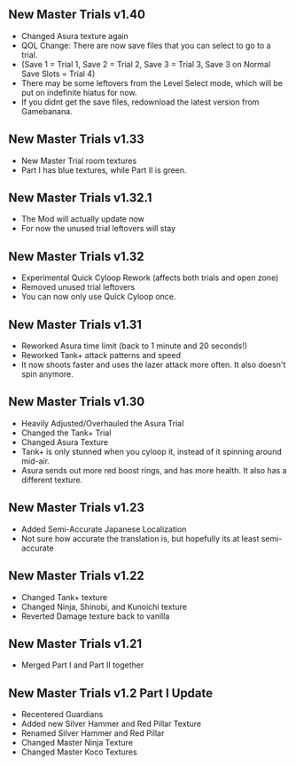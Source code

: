 ## New Master Trials v1.40
- Changed Asura texture again
- QOL Change: There are now save files that you can select to go to a trial.
- (Save 1 = Trial 1, Save 2 = Trial 2, Save 3 = Trial 3, Save 3 on Normal Save Slots = Trial 4)
- There may be some leftovers from the Level Select mode, which will be put on indefinite hiatus for now.
- If you didnt get the save files, redownload the latest version from Gamebanana.

## New Master Trials v1.33
- New Master Trial room textures
- Part I has blue textures, while Part II is green.

## New Master Trials v1.32.1
- The Mod will actually update now 
- For now the unused trial leftovers will stay

## New Master Trials v1.32
- Experimental Quick Cyloop Rework (affects both trials and open zone)
- Removed unused trial leftovers
- You can now only use Quick Cyloop once.

## New Master Trials v1.31
- Reworked Asura time limit (back to 1 minute and 20 seconds!)
- Reworked Tank+ attack patterns and speed
- It now shoots faster and uses the lazer attack more often. It also doesn't spin anymore.

## New Master Trials v1.30
- Heavily Adjusted/Overhauled the Asura Trial
- Changed the Tank+ Trial
- Changed Asura Texture
- Tank+ is only stunned when you cyloop it, instead of it spinning around mid-air.
- Asura sends out more red boost rings, and has more health. It also has a different texture.

## New Master Trials v1.23
- Added Semi-Accurate Japanese Localization
- Not sure how accurate the translation is, but hopefully its at least semi-accurate

## New Master Trials v1.22
- Changed Tank+ texture
- Changed Ninja, Shinobi, and Kunoichi texture
- Reverted Damage texture back to vanilla

## New Master Trials v1.21
- Merged Part I and Part II together


## New Master Trials v1.2 Part I Update
- Recentered Guardians
- Added new Silver Hammer and Red Pillar Texture
- Renamed Silver Hammer and Red Pillar
- Changed Master Ninja Texture
- Changed Master Koco Textures
